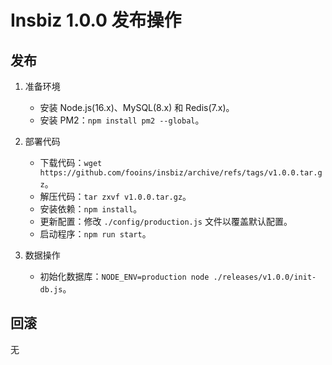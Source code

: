# Insbiz 1.0.0 发布操作

## 发布

1. 准备环境

   - 安装 Node.js(16.x)、MySQL(8.x) 和 Redis(7.x)。
   - 安装 PM2：`npm install pm2 --global`。

2. 部署代码

   - 下载代码：`wget https://github.com/fooins/insbiz/archive/refs/tags/v1.0.0.tar.gz`。
   - 解压代码：`tar zxvf v1.0.0.tar.gz`。
   - 安装依赖：`npm install`。
   - 更新配置：修改 `./config/production.js` 文件以覆盖默认配置。
   - 启动程序：`npm run start`。

3. 数据操作

   - 初始化数据库：`NODE_ENV=production node ./releases/v1.0.0/init-db.js`。

## 回滚

无
